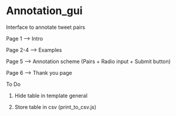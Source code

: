# Annotation_gui
Interface to annotate tweet pairs

Page 1 --> Intro 

Page 2-4 --> Examples

Page 5 --> Annotation scheme (Pairs + Radio input + Submit button)

Page 6 --> Thank you page

To Do

1) Hide table in template general

2) Store table in csv (print_to_csv.js)
